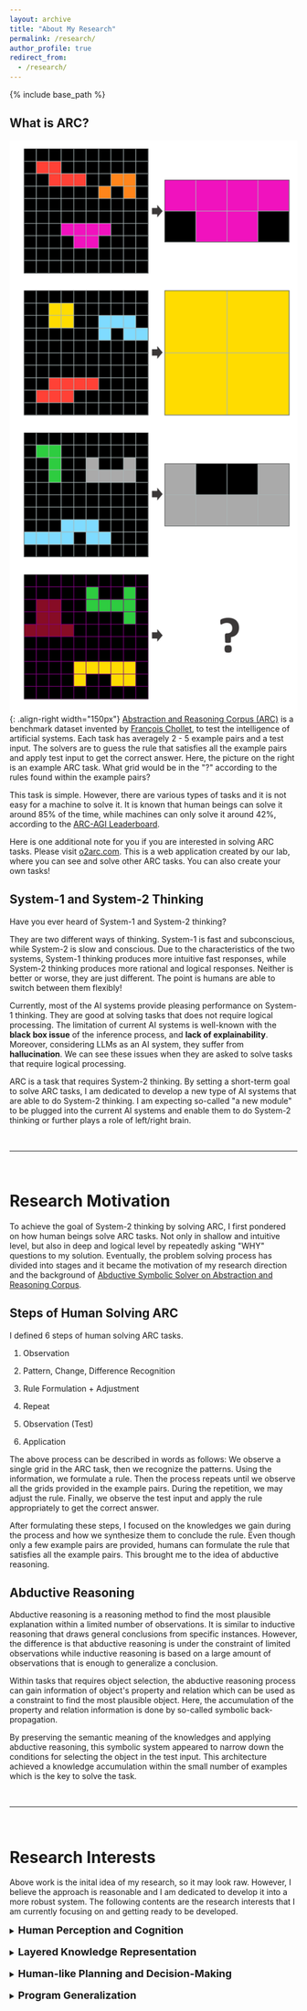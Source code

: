 ```yaml
---
layout: archive
title: "About My Research"
permalink: /research/
author_profile: true
redirect_from:
  - /research/
---
```


{% include base_path %}


<h2>What is ARC?</h2>

![Illustration of ARC](/images/ARC_representation.png){: .align-right width="150px"}
[Abstraction and Reasoning Corpus (ARC)](https://arxiv.org/abs/1911.01547) is a benchmark dataset invented by [François Chollet](https://en.wikipedia.org/wiki/Fran%C3%A7ois_Chollet), to test the intelligence of artificial systems. Each task has averagely 2 - 5 example pairs and a test input. The solvers are to guess the rule that satisfies all the example pairs and apply test input to get the correct answer. Here, the picture on the right is an example ARC task. What grid would be in the "?" according to the rules found within the example pairs?

This task is simple. However, there are various types of tasks and it is not easy for a machine to solve it. It is known that human beings can solve it around 85% of the time, while machines can only solve it around 42%, according to the [ARC-AGI Leaderboard](https://arcprize.org/leaderboard#arc-agi-pub).

Here is one additional note for you if you are interested in solving ARC tasks. Please visit [o2arc.com](https://o2arc.com/). This is a web application created by our lab, where you can see and solve other ARC tasks. You can also create your own tasks!


<h2>System-1 and System-2 Thinking</h2>

Have you ever heard of System-1 and System-2 thinking? 

They are two different ways of thinking. System-1 is fast and subconscious, while System-2 is slow and conscious. Due to the characteristics of the two systems, System-1 thinking produces more intuitive fast responses, while System-2 thinking produces more rational and logical responses. Neither is better or worse, they are just different. The point is humans are able to switch between them flexibly!

Currently, most of the AI systems provide pleasing performance on System-1 thinking. They are good at solving tasks that does not require logical processing. The limitation of current AI systems is well-known with the <b>black box issue</b> of the inference process, and <b>lack of explainability</b>. Moreover, considering LLMs as an AI system, they suffer from <b>hallucination</b>. We can see these issues when they are asked to solve tasks that require logical processing.

ARC is a task that requires System-2 thinking. By setting a short-term goal to solve ARC tasks, I am dedicated to develop a new type of AI systems that are able to do System-2 thinking. I am expecting so-called "a new module" to be plugged into the current AI systems and enable them to do System-2 thinking or further plays a role of left/right brain.

<br>
<hr>
<br>

<h1>Research Motivation</h1>

To achieve the goal of System-2 thinking by solving ARC, I first pondered on how human beings solve ARC tasks. Not only in shallow and intuitive level, but also in deep and logical level by repeatedly asking "WHY" questions to my solution. Eventually, the problem solving process has divided into stages and it became the motivation of my research direction and the background of [Abductive Symbolic Solver on Abstraction and Reasoning Corpus](https://ceur-ws.org/Vol-3819/paper1.pdf).

<h2>Steps of Human Solving ARC</h2>

I defined 6 steps of human solving ARC tasks.

1. Observation
2. Pattern, Change, Difference Recognition
3. Rule Formulation + Adjustment
4. Repeat 

5. Observation (Test)
6. Application

The above process can be described in words as follows: We observe a single grid in the ARC task, then we recognize the patterns. Using the information, we formulate a rule. Then the process repeats until we observe all the grids provided in the example pairs. During the repetition, we may adjust the rule. Finally, we observe the test input and apply the rule appropriately to get the correct answer.

After formulating these steps, I focused on the knowledges we gain during the process and how we synthesize them to conclude the rule. Even though only a few example pairs are provided, humans can formulate the rule that satisfies all the example pairs. This brought me to the idea of abductive reasoning.


<h2>Abductive Reasoning</h2>

Abductive reasoning is a reasoning method to find the most plausible explanation within a limited number of observations. It is similar to inductive reasoning that draws general conclusions from specific instances. However, the difference is that abductive reasoning is under the constraint of limited observations while inductive reasoning is based on a large amount of observations that is enough to generalize a conclusion.

Within tasks that requires object selection, the abductive reasoning process can gain information of object's property and relation which can be used as a constraint to find the most plausible object. Here, the accumulation of the property and relation information is done by so-called symbolic back-propagation.

By preserving the semantic meaning of the knowledges and applying abductive reasoning, this symbolic system appeared to narrow down the conditions for selecting the object in the test input. This architecture achieved a knowledge accumulation within the small number of examples which is the key to solve the task.


<br>
<hr>
<br>

<h1>Research Interests</h1>

Above work is the inital idea of my research, so it may look raw. However, I believe the approach is reasonable and I am dedicated to develop it into a more robust system. The following contents are the research interests that I am currently focusing on and getting ready to be developed.

<details>
<summary><font size="+1"><b>Human Perception and Cognition</b></font></summary>
<div markdown="1">

Human-like perception is a key to human-like intelligence. 

</div>
</details>

<br>
<details>
<summary><font size="+1"><b>Layered Knowledge Representation</b></font></summary>
<div markdown="1">

Layered knowledge representation is a key to human-like intelligence. 

</div>
</details>

<br>
<details>
<summary><font size="+1"><b>Human-like Planning and Decision-Making</b></font></summary>
<div markdown="1">

Human-like decision making is a crucial aspect of intelligence. 
Objective of decision making is to select the most desirable option from multiple options.

</div>
</details>


<br>
<details>
<summary><font size="+1"><b>Program Generalization</b></font></summary>
<div markdown="1">

Generalization of a specific program 
</div>
</details>